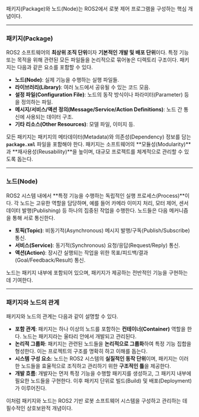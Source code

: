 패키지(Package)와 노드(Node)는 ROS2에서 로봇 제어 프로그램을 구성하는 핵심 개념이다.

---

### **패키지(Package)**

ROS2 소프트웨어의 **최상위 조직 단위**이자 **기본적인 개발 및 배포 단위**이다. 특정 기능 또는 목적을 위해 관련된 모든 파일들을 논리적으로 묶어놓은 디렉토리 구조이다. 패키지는 다음과 같은 요소를 포함할 수 있다.

* **노드(Node)**: 실제 기능을 수행하는 실행 파일들.
* **라이브러리(Library)**: 여러 노드에서 공유될 수 있는 코드 모음.
* **설정 파일(Configuration File)**: 노드의 동작 방식이나 파라미터(Parameter) 등을 정의하는 파일.
* **메시지/서비스/액션 정의(Message/Service/Action Definitions)**: 노드 간 통신에 사용되는 데이터 구조.
* **기타 리소스(Other Resources)**: 모델 파일, 이미지 등.

모든 패키지는 패키지의 메타데이터(Metadata)와 의존성(Dependency) 정보를 담는 **`package.xml`** 파일을 포함해야 한다. 패키지는 소프트웨어의 **모듈성(Modularity)**과 **재사용성(Reusability)**을 높이며, 대규모 프로젝트를 체계적으로 관리할 수 있도록 돕는다.

---

### **노드(Node)**

ROS2 시스템 내에서 **특정 기능을 수행하는 독립적인 실행 프로세스(Process)**이다. 각 노드는 고유한 역할을 담당하며, 예를 들어 카메라 이미지 처리, 모터 제어, 센서 데이터 발행(Publishing) 등 하나의 집중된 작업을 수행한다. 노드들은 다음 메커니즘을 통해 서로 통신한다.

* **토픽(Topic)**: 비동기적(Asynchronous) 메시지 발행/구독(Publish/Subscribe) 통신.
* **서비스(Service)**: 동기적(Synchronous) 요청/응답(Request/Reply) 통신.
* **액션(Action)**: 장시간 실행되는 작업을 위한 목표/피드백/결과(Goal/Feedback/Result) 통신.

노드는 패키지 내부에 포함되어 있으며, 패키지가 제공하는 전반적인 기능을 구현하는 데 기여한다.

---

### **패키지와 노드의 관계**

패키지와 노드의 관계는 다음과 같이 설명할 수 있다.

* **포함 관계**: 패키지는 하나 이상의 노드를 포함하는 **컨테이너(Container)** 역할을 한다. 노드는 패키지라는 울타리 안에서 개발되고 관리된다.
* **논리적 그룹화**: 패키지는 관련된 노드들을 **논리적으로 그룹화**하여 특정 기능 집합을 형성한다. 이는 프로젝트의 구조를 명확히 하고 이해를 돕는다.
* **시스템 구성 요소**: 노드는 ROS2 시스템의 **실질적인 동작 단위**이며, 패키지는 이러한 노드들을 효율적으로 조직하고 관리하기 위한 **구조적인 틀**을 제공한다.
* **개발 흐름**: 개발자는 먼저 특정 기능을 수행할 패키지를 생성하고, 그 패키지 내부에 필요한 노드들을 구현한다. 이후 패키지 단위로 빌드(Build) 및 배포(Deployment)가 이루어진다.

이처럼 패키지와 노드는 ROS2 기반 로봇 소프트웨어 시스템을 구성하고 관리하는 데 필수적인 상호보완적 개념이다.